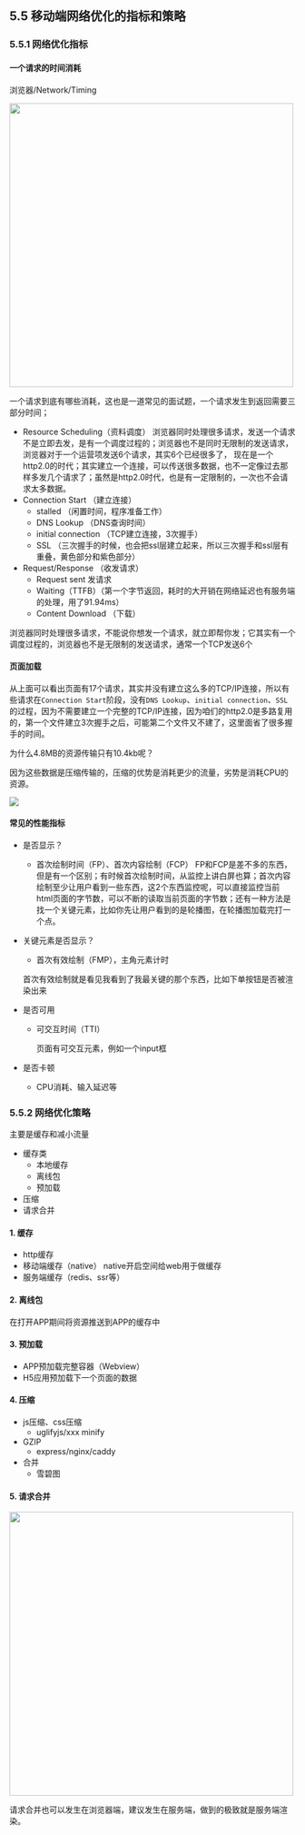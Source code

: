## 5.5 移动端网络优化的指标和策略

### 5.5.1 网络优化指标

####  一个请求的时间消耗

浏览器/Network/Timing

<img width="500px" src="~@/network/resourcescheduling.png">

一个请求到底有哪些消耗，这也是一道常见的面试题，一个请求发生到返回需要三部分时间；
- Resource Scheduling（资料调度）
  浏览器同时处理很多请求，发送一个请求不是立即去发，是有一个调度过程的；浏览器也不是同时无限制的发送请求，浏览器对于一个运营项发送6个请求，其实6个已经很多了，
  现在是一个http2.0的时代；其实建立一个连接，可以传送很多数据，也不一定像过去那样多发几个请求了；虽然是http2.0时代，也是有一定限制的，一次也不会请求太多数据。
- Connection Start （建立连接）
   - stalled （闲置时间，程序准备工作）
   - DNS Lookup （DNS查询时间）
   - initial connection （TCP建立连接，3次握手）
   - SSL （三次握手的时候，也会把ssl层建立起来，所以三次握手和ssl层有重叠，黄色部分和紫色部分）
- Request/Response （收发请求）
  - Request sent 发请求
  - Waiting（TTFB）（第一个字节返回，耗时的大开销在网络延迟也有服务端的处理，用了91.94ms）
  - Content Download （下载）
  
浏览器同时处理很多请求，不能说你想发一个请求，就立即帮你发；它其实有一个调度过程的，浏览器也不是无限制的发送请求，通常一个TCP发送6个

####  页面加载

从上面可以看出页面有17个请求，其实并没有建立这么多的TCP/IP连接，所以有些请求在`Connection Start`阶段，没有`DNS Lookup`、`initial connection`、`SSL`的过程，因为不需要建立一个完整的TCP/IP连接，因为咱们的http2.0是多路复用的，第一个文件建立3次握手之后，可能第二个文件又不建了，这里面省了很多握手的时间。

为什么4.8MB的资源传输只有10.4kb呢？

因为这些数据是压缩传输的，压缩的优势是消耗更少的流量，劣势是消耗CPU的资源。

![](~@/network/pageload.png)

####  常见的性能指标

- 是否显示？
  - 首次绘制时间（FP）、首次内容绘制（FCP）
    FP和FCP是差不多的东西，但是有一个区别；有时候首次绘制时间，从监控上讲白屏也算；首次内容绘制至少让用户看到一些东西，这2个东西监控呢，可以直接监控当前html页面的字节数，可以不断的读取当前页面的字节数；还有一种方法是找一个关键元素，比如你先让用户看到的是轮播图，在轮播图加载完打一个点。
- 关键元素是否显示？
  - 首次有效绘制（FMP），主角元素计时

   首次有效绘制就是看见我看到了我最关键的那个东西，比如下单按钮是否被渲染出来
- 是否可用
  - 可交互时间（TTI）

    页面有可交互元素，例如一个input框
- 是否卡顿
  - CPU消耗、输入延迟等

### 5.5.2 网络优化策略

主要是缓存和减小流量

- 缓存类
  - 本地缓存
  - 离线包
  - 预加载
- 压缩
- 请求合并

#### 1. 缓存

- http缓存
- 移动端缓存（native）
  native开启空间给web用于做缓存
- 服务端缓存（redis、ssr等）


#### 2. 离线包

在打开APP期间将资源推送到APP的缓存中

#### 3. 预加载

- APP预加载完整容器（Webview）
- H5应用预加载下一个页面的数据

#### 4. 压缩

- js压缩、css压缩
  - uglifyjs/xxx minify
- GZIP
  - express/nginx/caddy
- 合并
  - 雪碧图

#### 5. 请求合并

<img width="500px" src="~@/network/res-merge.png">

请求合并也可以发生在浏览器端，建议发生在服务端，做到的极致就是服务端渲染。

